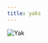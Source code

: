 ```yaml
---
title: yaks
---
```


<img src="https://images.pexels.com/photos/671931/pexels-photo-671931.jpeg?cs=srgb&dl=brown-yak-671931.jpg&fm=jpg" alt="Yak">
